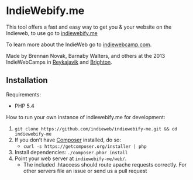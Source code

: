 # IndieWebify.me


This tool offers a fast and easy way to get you & your website on the Indieweb, to use go to [indiewebify.me](http://indiewebify.me)

To learn more about the IndieWeb go to [indiewebcamp.com](http://indiewebcamp.com).

Made by Brennan Novak, Barnaby Walters, and others at the 2013 IndieWebCamps in [Reykajavik](http://indiewebcamp.com/2013/#Remote_Indiewebcamp_Parties) and [Brighton](http://indiewebcamp.com/2013/UK).

## Installation

Requirements:

* PHP 5.4

How to run your own instance of indiewebify.me for development:

1. `git clone https://github.com/indieweb/indiewebify-me.git && cd indiewebify-me`
1. If you don’t have [Composer](https://getcomposer.org) installed, do so:
	* `curl -s https://getcomposer.org/installer | php`
1. Install dependencies: `./composer.phar install`
1. Point your web server at `indiewebify-me/web/`.
	* The included .htaccess should route apache requests correctly. For other servers file an issue or send us a pull request



